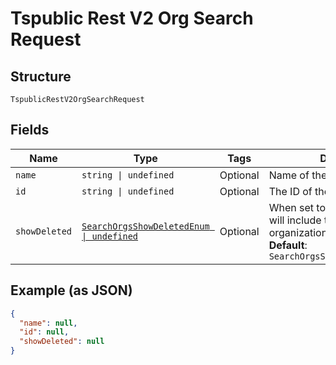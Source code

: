 
# Tspublic Rest V2 Org Search Request

## Structure

`TspublicRestV2OrgSearchRequest`

## Fields

| Name | Type | Tags | Description |
|  --- | --- | --- | --- |
| `name` | `string \| undefined` | Optional | Name of the organization. |
| `id` | `string \| undefined` | Optional | The ID of the organization. |
| `showDeleted` | [`SearchOrgsShowDeletedEnum \| undefined`](../../doc/models/search-orgs-show-deleted-enum.md) | Optional | When set to true, the response will include the details of deleted organization also.<br>**Default**: `SearchOrgsShowDeletedEnum.False` |

## Example (as JSON)

```json
{
  "name": null,
  "id": null,
  "showDeleted": null
}
```

